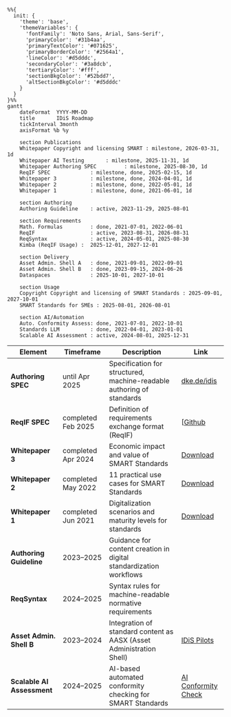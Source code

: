 ```mermaid

%%{
  init: {
    'theme': 'base',
    'themeVariables': {
      'fontFamily': 'Noto Sans, Arial, Sans-Serif',
      'primaryColor': '#31b4aa',
      'primaryTextColor': '#071625',
      'primaryBorderColor': '#2564a1',
      'lineColor': '#d5dddc',
      'secondaryColor': '#3a8dcb',
      'tertiaryColor': '#fff',
      'sectionBkgColor': '#52bdd7',
      'altSectionBkgColor': '#d5dddc'
    }
  }
}%%
gantt
    dateFormat  YYYY-MM-DD
    title       IDiS Roadmap
    tickInterval 3month
    axisFormat %b %y

    section Publications
    Whitepaper Copyright and licensing SMART : milestone, 2026-03-31, 1d
    Whitepaper AI Testing       : milestone, 2025-11-31, 1d
    Whitepaper Authoring SPEC         : milestone, 2025-08-30, 1d
    ReqIF SPEC             : milestone, done, 2025-02-15, 1d
    Whitepaper 3           : milestone, done, 2024-04-01, 1d
    Whitepaper 2           : milestone, done, 2022-05-01, 1d
    Whitepaper 1           : milestone, done, 2021-06-01, 1d

    section Authoring
    Authoring Guideline    : active, 2023-11-29, 2025-08-01

    section Requirements
    Math. Formulas         : done, 2021-07-01, 2022-06-01
    ReqIF                  : active, 2023-08-31, 2026-08-31
    ReqSyntax              : active, 2024-05-01, 2025-08-30
    Kimba (ReqIF Usage) :  2025-12-01, 2027-12-01

    section Delivery
    Asset Admin. Shell A   : done, 2021-09-01, 2022-09-01
    Asset Admin. Shell B   : done, 2023-09-15, 2024-06-26
    Dataspaces             : 2025-10-01, 2027-10-01

    section Usage
    Copyright Copyright and licensing of SMART Standards : 2025-09-01, 2027-10-01
    SMART Standards for SMEs : 2025-08-01, 2026-08-01

    section AI/Automation
    Auto. Conformity Assess: done, 2021-07-01, 2022-10-01
    Standards LLM          : done, 2022-04-01, 2023-01-01
    Scalable AI Assessment : active, 2024-08-01, 2025-12-31

```

| Element                   | Timeframe              | Description                                                              | Link                                                                                   |
|--------------------------|------------------------|-------------------------------------------------------------------------|----------------------------------------------------------------------------------------|
| **Authoring SPEC**        | until Apr 2025         | Specification for structured, machine-readable authoring of standards    | [dke.de/idis](https://www.dke.de/idis)                                                 |
| **ReqIF SPEC**            | completed Feb 2025     | Definition of requirements exchange format (ReqIF)                       | [[Github](https://www.dke.de/resource/blob/2738944/ee15f94ad21d3e351cf190b2a87a9e7b/idis-whitepaper-2-de---download-data.pdf](https://github.com/DIN-DKE/DIN_DKE_SPEC_99200__ReqIF_interpretation_for_public_standards)) |
| **Whitepaper 3**          | completed Apr 2024     | Economic impact and value of SMART Standards                             | [Download](https://www.dke.de/resource/blob/3089126/88a04b253f37d8d7e2e42364e1d4a8c4/idis-whitepaper-3-de---download-data.pdf)     |
| **Whitepaper 2**          | completed May 2022     | 11 practical use cases for SMART Standards                               | [Download](https://www.dke.de/resource/blob/2738944/ee15f94ad21d3e351cf190b2a87a9e7b/idis-whitepaper-2-de---download-data.pdf)     |
| **Whitepaper 1**          | completed Jun 2021     | Digitalization scenarios and maturity levels for standards               | [Download](https://www.dke.de/resource/blob/2034796/0a674443fb9a40f87ae5387e5b2fd2ba/idis-whitepaper-1-de---download-data.pdf)     |
| **Authoring Guideline**   | 2023–2025              | Guidance for content creation in digital standardization workflows       |                   |
| **ReqSyntax**             | 2024–2025              | Syntax rules for machine-readable normative requirements                 |                    |
| **Asset Admin. Shell B**  | 2023–2024              | Integration of standard content as AASX (Asset Administration Shell)     | [IDiS Pilots]([dke.de/idis](https://www.dke.de/idis/pilotprojekte/normintegration-in-die-verwaltungsschale))                                       |
| **Scalable AI Assessment**| 2024–2025              | AI-based automated conformity checking for SMART Standards               | [AI Conformity Check](https://bit.ly/kipruefung-smart-standards)  
